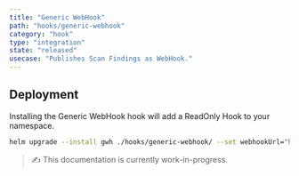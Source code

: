 ```yaml
---
title: "Generic WebHook"
path: "hooks/generic-webhook"
category: "hook"
type: "integration"
state: "released"
usecase: "Publishes Scan Findings as WebHook."
---
```


<!-- end -->

## Deployment

Installing the Generic WebHook hook will add a ReadOnly Hook to your namespace. 

```bash
helm upgrade --install gwh ./hooks/generic-webhook/ --set webhookUrl="http://example.com/my/webhook/target"
```
> ✍ This documentation is currently work-in-progress. 


